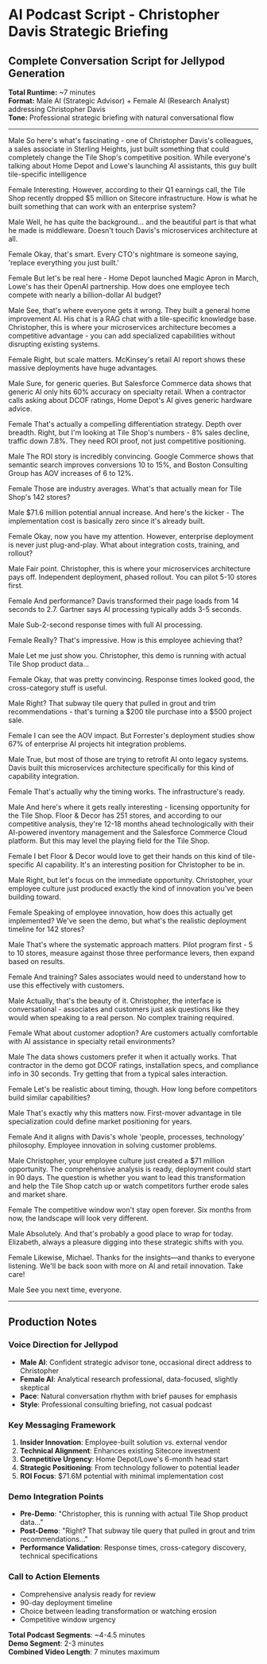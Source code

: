 # AI Podcast Script - Christopher Davis Strategic Briefing

## Complete Conversation Script for Jellypod Generation

**Total Runtime:** ~7 minutes  
**Format:** Male AI (Strategic Advisor) + Female AI (Research Analyst) addressing Christopher Davis  
**Tone:** Professional strategic briefing with natural conversational flow

---
Male
So here's what's fascinating - one of Christopher Davis's colleagues, a sales associate in Sterling Heights, just built something that could completely change the Tile Shop's competitive position. While everyone's talking about Home Depot and Lowe's launching AI assistants, this guy built tile-specific intelligence

Female
Interesting. However, according to their Q1 earnings call, the Tile Shop recently dropped $5 million on Sitecore infrastructure. How is what he built something that can work with an enterprise system?

Male
Well, he has quite the background... and the beautiful part is that what he made is middleware. Doesn't touch Davis's microservices architecture at all.

Female
Okay, that's smart. Every CTO's nightmare is someone saying, 'replace everything you just built.'

Female
But let's be real here - Home Depot launched Magic Apron in March, Lowe's has their OpenAI partnership. How does one employee tech compete with nearly a billion-dollar AI budget?

Male
See, that's where everyone gets it wrong. They built a general home improvement AI. His chat is a RAG chat with a tile-specific knowledge base. Christopher, this is where your microservices architecture becomes a competitive advantage - you can add specialized capabilities without disrupting existing systems.

Female
Right, but scale matters. McKinsey's retail AI report shows these massive deployments have huge advantages.

Male
Sure, for generic queries. But Salesforce Commerce data shows that generic AI only hits 60% accuracy on specialty retail. When a contractor calls asking about DCOF ratings, Home Depot's AI gives generic hardware advice.

Female
That's actually a compelling differentiation strategy. Depth over breadth. Right, but I'm looking at Tile Shop's numbers - 8% sales decline, traffic down 7.8%. They need ROI proof, not just competitive positioning.

Male
The ROI story is incredibly convincing. Google Commerce shows that semantic search improves conversions 10 to 15%, and Boston Consulting Group has AOV increases of 6 to 12%.

Female
Those are industry averages. What's that actually mean for Tile Shop's 142 stores?

Male
$71.6 million potential annual increase. And here's the kicker - The implementation cost is basically zero since it's already built.

Female
Okay, now you have my attention. However, enterprise deployment is never just plug-and-play. What about integration costs, training, and rollout?

Male
Fair point. Christopher, this is where your microservices architecture pays off. Independent deployment, phased rollout. You can pilot 5-10 stores first.

Female
And performance? Davis transformed their page loads from 14 seconds to 2.7. Gartner says AI processing typically adds 3-5 seconds.

Male
Sub-2-second response times with full AI processing.

Female
Really? That's impressive. How is this employee achieving that?

Male
Let me just show you. Christopher, this demo is running with actual Tile Shop product data...

Female
Okay, that was pretty convincing. Response times looked good, the cross-category stuff is useful.

Male
Right? That subway tile query that pulled in grout and trim recommendations - that's turning a $200 tile purchase into a $500 project sale.

Female
I can see the AOV impact. But Forrester's deployment studies show 67% of enterprise AI projects hit integration problems.

Male
True, but most of those are trying to retrofit AI onto legacy systems. Davis built this microservices architecture specifically for this kind of capability integration.

Female
That's actually why the timing works. The infrastructure's ready.

Male
And here's where it gets really interesting - licensing opportunity for the Tile Shop. Floor & Decor has 251 stores, and according to our competitive analysis, they're 12-18 months ahead technologically with their AI-powered inventory management and the Salesforce Commerce Cloud platform. But this may level the playing field for the Tile Shop.

Female
I bet Floor & Decor would love to get their hands on this kind of tile-specific AI capability. It's an interesting position for Christopher to be in.

Male
Right, but let's focus on the immediate opportunity. Christopher, your employee culture just produced exactly the kind of innovation you've been building toward.

Female
Speaking of employee innovation, how does this actually get implemented? We've seen the demo, but what's the realistic deployment timeline for 142 stores?

Male
That's where the systematic approach matters. Pilot program first - 5 to 10 stores, measure against those three performance levers, then expand based on results.

Female
And training? Sales associates would need to understand how to use this effectively with customers.

Male
Actually, that's the beauty of it. Christopher, the interface is conversational - associates and customers just ask questions like they would when speaking to a real person. No complex training required.

Female
What about customer adoption? Are customers actually comfortable with AI assistance in specialty retail environments?

Male
The data shows customers prefer it when it actually works. That contractor in the demo got DCOF ratings, installation specs, and compliance info in 30 seconds. Try getting that from a typical sales interaction.

Female
Let's be realistic about timing, though. How long before competitors build similar capabilities?

Male
That's exactly why this matters now. First-mover advantage in tile specialization could define market positioning for years.

Female
And it aligns with Davis's whole 'people, processes, technology' philosophy. Employee innovation in solving customer problems.

Male
Christopher, your employee culture just created a $71 million opportunity. The comprehensive analysis is ready, deployment could start in 90 days. The question is whether you want to lead this transformation and help the Tile Shop catch up or watch competitors further erode sales and market share.

Female
The competitive window won't stay open forever. Six months from now, the landscape will look very different.

Male
Absolutely. And that's probably a good place to wrap for today. Elizabeth, always a pleasure digging into these strategic shifts with you.

Female
Likewise, Michael. Thanks for the insights—and thanks to everyone listening. We'll be back soon with more on AI and retail innovation. Take care!

Male
See you next time, everyone.

---

## **Production Notes**

### **Voice Direction for Jellypod**
- **Male AI**: Confident strategic advisor tone, occasional direct address to Christopher
- **Female AI**: Analytical research professional, data-focused, slightly skeptical
- **Pace**: Natural conversation rhythm with brief pauses for emphasis
- **Style**: Professional consulting briefing, not casual podcast

### **Key Messaging Framework**
1. **Insider Innovation**: Employee-built solution vs. external vendor
2. **Technical Alignment**: Enhances existing Sitecore investment
3. **Competitive Urgency**: Home Depot/Lowe's 6-month head start
4. **Strategic Positioning**: From technology follower to potential leader
5. **ROI Focus**: $71.6M potential with minimal implementation cost

### **Demo Integration Points**
- **Pre-Demo**: "Christopher, this is running with actual Tile Shop product data..."
- **Post-Demo**: "Right? That subway tile query that pulled in grout and trim recommendations..."
- **Performance Validation**: Response times, cross-category discovery, technical specifications

### **Call to Action Elements**
- Comprehensive analysis ready for review
- 90-day deployment timeline
- Choice between leading transformation or watching erosion
- Competitive window urgency

**Total Podcast Segments**: ~4-4.5 minutes  
**Demo Segment**: 2-3 minutes  
**Combined Video Length**: 7 minutes maximum
